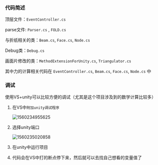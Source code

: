 ### 代码简述

顶层文件：`EventController.cs`

parse文件:  `Parser.cs` , `FOLD.cs`

与折纸相关的类：`Beam.cs`, `Face.cs`, `Node.cs`

Debug类：`Debug.cs`

画面片修改的类：`MethodExtensionForUnity.cs`, `Triangulator.cs`



其中力的计算相关代码在 `EventController.cs`, `Beam.cs`, `Face.cs`, `Node.cs` 中



### 调试

使用VS+unity可以比较方便的调试（尤其是这个项目涉及到的数学计算比较多）

1. 在VS中`附加unity调试程序`

   ![1560234955625](C:\Users\31600\AppData\Roaming\Typora\typora-user-images\1560234955625.png)

2. 选择unity端口

   ![1560235020858](C:\Users\31600\AppData\Roaming\Typora\typora-user-images\1560235020858.png)

3. 在unity中运行项目
4. 代码会在VS中打的断点停下来，然后就可以去找自己想看的变量值了